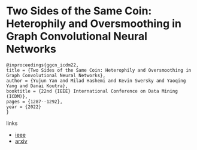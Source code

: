 # Two Sides of the Same Coin: Heterophily and Oversmoothing in Graph Convolutional Neural Networks

```
@inproceedings{ggcn_icdm22,
title = {Two Sides of the Same Coin: Heterophily and Oversmoothing in Graph Convolutional Neural Networks},
author = {Yujun Yan and Milad Hashemi and Kevin Swersky and Yaoqing Yang and Danai Koutra},
booktitle = {22nd {IEEE} International Conference on Data Mining (ICDM)},
pages = {1287--1292},
year = {2022}
}
```

links
- [ieee](https://doi.org/10.1109/ICDM54844.2022.00169)
- [arxiv](https://arxiv.org/abs/2102.06462)
